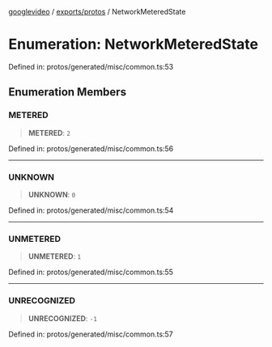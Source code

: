 [googlevideo](../../../README.md) / [exports/protos](../README.md) / NetworkMeteredState

# Enumeration: NetworkMeteredState

Defined in: protos/generated/misc/common.ts:53

## Enumeration Members

### METERED

> **METERED**: `2`

Defined in: protos/generated/misc/common.ts:56

***

### UNKNOWN

> **UNKNOWN**: `0`

Defined in: protos/generated/misc/common.ts:54

***

### UNMETERED

> **UNMETERED**: `1`

Defined in: protos/generated/misc/common.ts:55

***

### UNRECOGNIZED

> **UNRECOGNIZED**: `-1`

Defined in: protos/generated/misc/common.ts:57
